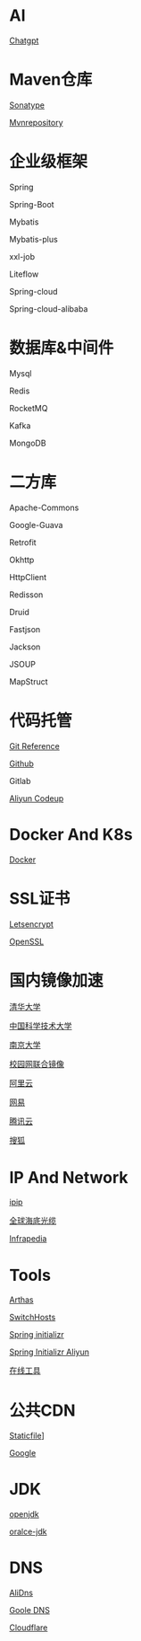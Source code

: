 # AI

[Chatgpt](https://chatgpt.com/)

# Maven仓库

[Sonatype](https://central.sonatype.com/)

[Mvnrepository](https://mvnrepository.com/)

# 企业级框架

Spring

Spring-Boot

Mybatis

Mybatis-plus

xxl-job

Liteflow

Spring-cloud

Spring-cloud-alibaba

# 数据库&中间件

Mysql

Redis

RocketMQ

Kafka

MongoDB

# 二方库

Apache-Commons

Google-Guava

Retrofit

Okhttp

HttpClient

Redisson

Druid

Fastjson

Jackson

JSOUP

MapStruct

# 代码托管

[Git Reference](https://git-scm.com/docs)

[Github](https://github.com/)

Gitlab

[Aliyun Codeup](https://codeup.aliyun.com)

# Docker And K8s

[Docker](https://docs.docker.com/engine/install/)

# SSL证书

[Letsencrypt](https://letsencrypt.org/)

[OpenSSL](https://openssl-library.org/)

# 国内镜像加速

[清华大学](https://mirrors.tuna.tsinghua.edu.cn/)

[中国科学技术大学](https://mirrors.ustc.edu.cn/help/index.html)

[南京大学](https://www.notion.so/16d4908ed146804589d9f15f8865884d?pvs=21)

[校园网联合镜像](https://mirrors.cernet.edu.cn/site)

[阿里云](https://developer.aliyun.com/mirror/)

[网易](https://mirrors.163.com/) 

[腾讯云](https://mirrors.cloud.tencent.com/)

[搜狐](http://mirrors.sohu.com/)

# IP And Network

[ipip](https://whois.ipip.net/)

[全球海底光缆](https://www.submarinecablemap.com/)

[Infrapedia](https://www.infrapedia.com/)

# Tools

[Arthas](https://arthas.aliyun.com/doc/)

[SwitchHosts](https://swh.app/)

[Spring initializr](https://start.spring.io/)

[Spring Initializr Aliyun](https://start.aliyun.com/)

[在线工具](https://tool.lu/)

# 公共CDN
[Staticfile](https://www.staticfile.net/)]

[Google]()

# JDK
[openjdk](https://www.openlogic.com/openjdk-downloads)

[oralce-jdk](https://www.oracle.com/java/technologies/javase/javase8-archive-downloads.html)

# DNS
[AliDns](https://www.alidns.com/knowledge?type=SETTING_DOCS#user_linux)

[Goole DNS](8.8.8.8/8.8.4.4)

[Cloudflare](1.1.1.)